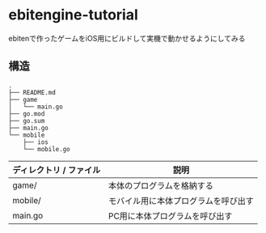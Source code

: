 # ebitengine-tutorial

ebitenで作ったゲームをiOS用にビルドして実機で動かせるようにしてみる

## 構造

```
.
├── README.md
├── game
│   └── main.go
├── go.mod
├── go.sum
├── main.go
└── mobile
    ├── ios
    └── mobile.go
```

| ディレクトリ / ファイル | 説明 |
| - | - |
| game/ | 本体のプログラムを格納する |
| mobile/ | モバイル用に本体プログラムを呼び出す | 
| main.go | PC用に本体プログラムを呼び出す | 
